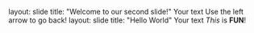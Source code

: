 layout: slide
title: "Welcome to our second slide!"
Your text
Use the left arrow to go back!
layout: slide
title: "Hello World"
Your text
*This* is **FUN**!
